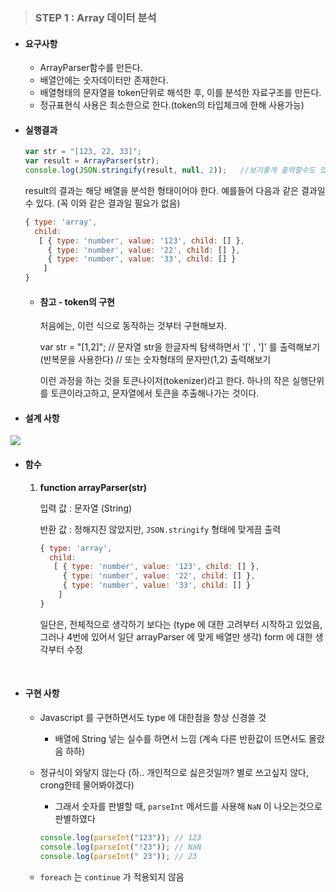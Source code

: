 > ### STEP 1 : Array 데이터 분석

- #### 요구사항

  - ArrayParser함수를 만든다.
  - 배열안에는 숫자데이터만 존재한다.
  - 배열형태의 문자열을 token단위로 해석한 후, 이를 분석한 자료구조를 만든다.
  - 정규표현식 사용은 최소한으로 한다.(token의 타입체크에 한해 사용가능)

  

- #### 실행결과

  ```javascript
  var str = "[123, 22, 33]";
  var result = ArrayParser(str);
  console.log(JSON.stringify(result, null, 2));   //보기좋게 출력할수도 있음.
  ```

  result의 결과는 해당 배열을 분석한 형태이어야 한다. 예를들어 다음과 같은 결과일 수 있다. (꼭 이와 같은 결과일 필요가 없음)

  ```javascript
  { type: 'array',
    child: 
     [ { type: 'number', value: '123', child: [] },
       { type: 'number', value: '22', child: [] },
       { type: 'number', value: '33', child: [] } 
      ] 
  }
  ```

  - #### 참고 - token의 구현

    처음에는, 이런 식으로 동작하는 것부터 구현해보자.

    var str = "[1,2]"; // 문자열 str을 한글자씩 탐색하면서 '[' , ']' 를 출력해보기 (반복문을 사용한다) // 또는 숫자형태의 문자만(1,2) 출력해보기

    이런 과정을 하는 것을 토큰나이저(tokenizer)라고 한다. 하나의 작은 실행단위를 토큰이라고하고, 문자열에서 토큰을 추출해나가는 것이다.



- #### 설계 사항

![](https://imgur.com/UIoBy3m.png)



- #### 함수

  1. **function arrayParser(str)**

     입력 값 : 문자열 (String)

     반환 값 : 정해지진 않았지만, `JSON.stringify` 형태에 맞게끔 출력

     ```javascript
     { type: 'array',
       child: 
        [ { type: 'number', value: '123', child: [] },
          { type: 'number', value: '22', child: [] },
          { type: 'number', value: '33', child: [] } 
         ] 
     }
     ```

     일단은, 전체적으로 생각하기 보다는 (type 에 대한 고려부터 시작하고 있었음, 그러나 4번에 있어서 일단 arrayParser 에 맞게 배열만 생각) form 에 대한 생각부터 수정

​

- #### 구현 사항

  - Javascript 를 구현하면서도 type 에 대한점을 항상 신경쓸 것

    - 배열에 String 넣는 실수를 하면서 느낌 (계속 다른 반환값이 뜨면서도 몰랐음 하하)

  - 정규식이 와닿지 않는다 (하.. 개인적으로 싫은것일까? 별로 쓰고싶지 않다, crong한테 물어봐야겠다)

    - 그래서 숫자를 판별할 때, `parseInt` 메서드를 사용해 `NaN` 이 나오는것으로 판별하였다

    ```javascript
    console.log(parseInt("123")); // 123
    console.log(parseInt("!23")); // NaN
    console.log(parseInt(" 23")); // 23
    ```

  - `foreach` 는 `continue` 가 적용되지 않음